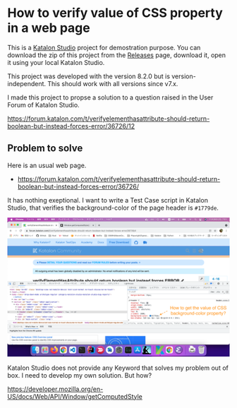 # How to verify value of CSS property in a web page

This is a [Katalon Studio](https://www.katalon.com/katalon-studio/) project for demostration purpose. You can download the zip of this project from the [Releases](https://github.com/kazurayam/ks_verify_CSS_property_computed/releases) page, download it, open it using your local Katalon Studio.

This project was developed with the version 8.2.0 but is version-independent. This should work with all versions since v7.x.

I made this project to propse a solution to a question raised in the User Forum of Katalon Studio.

https://forum.katalon.com/t/verifyelementhasattribute-should-return-boolean-but-instead-forces-error/36726/12

## Problem to solve

Here is an usual web page.

- https://forum.katalon.com/t/verifyelementhasattribute-should-return-boolean-but-instead-forces-error/36726/

It has nothing exeptional. I want to write a Test Case script in Katalon Studio, that verifies the background-color of the page header is `#1779de`.

![screenshot](docs/images/screenshot.png)

Katalon Studio does not provide any Keyword that solves my problem out of box. I need to develop my own solution. But how?



https://developer.mozilla.org/en-US/docs/Web/API/Window/getComputedStyle
